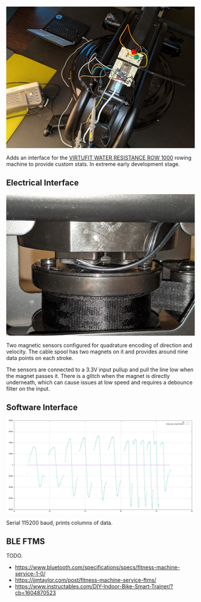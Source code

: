 ![ESP8266 on a breadboard on the water rower](images/breadboard.jpg)

Adds an interface for the [VIRTUFIT WATER RESISTANCE ROW 1000](https://virtufit.nl/product/virtufit-foldable-water-resistance-row-1000-roeitrainer/) rowing machine to provide custom stats.  In extreme early development stage.

## Electrical Interface

![Closeup of the sensors on the cable spool](images/sensor.jpg)

Two magnetic sensors configured for quadrature encoding of
direction and velocity.  The cable spool has two magnets on it
and provides around nine data points on each stroke.

The sensors are connected to a 3.3V input pullup and pull the line
low when the magnet passes it.  There is a glitch when the magnet is
directly underneath, which can cause issues at low speed and requires
a debounce filter on the input.

## Software Interface

![Plot of the power from some different strokes](images/power.png)

Serial 115200 baud, prints columns of data.

## BLE FTMS

TODO.

* https://www.bluetooth.com/specifications/specs/fitness-machine-service-1-0/
* https://jjmtaylor.com/post/fitness-machine-service-ftms/
* https://www.instructables.com/DIY-Indoor-Bike-Smart-Trainer/?cb=1604870523

